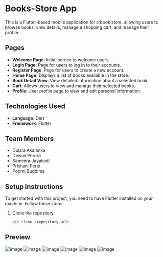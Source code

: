 # Books-Store App

This is a Flutter-based mobile application for a book store, allowing users to browse books, view details, manage a shopping cart, and manage their profile.

## Pages
- **Welcome Page**: Initial screen to welcome users.
- **Login Page**: Page for users to log in to their accounts.
- **Register Page**: Page for users to create a new account.
- **Home Page**: Displays a list of books available in the store.
- **Book Detail View**: View detailed information about a selected book.
- **Cart**: Allows users to view and manage their selected books.
- **Profile**: User profile page to view and edit personal information.

## Technologies Used
- **Language**: Dart
- **Framework**: Flutter

## Team Members
- Dulara Akalanka
- Dewmi Perera
- Sameera Jayakodi
- Prishani Peris
- Poorni Buddima

## Setup Instructions

To get started with this project, you need to have Flutter installed on your machine. Follow these steps:

1. Clone the repository:
   ```bash
   git clone <repository-url>

## Preview
![image](https://github.com/user-attachments/assets/175e1b90-36d7-4ac2-b2cf-e991bcb75a9e)
![image](https://github.com/user-attachments/assets/62030c49-15b8-4d14-8dac-1f2c9ba8be65)
![image](https://github.com/user-attachments/assets/0398df6e-7b60-4b06-9b82-edd0c286f8e2)
![image](https://github.com/user-attachments/assets/81fb9f2d-273a-40f8-bf14-6a651ca50054)
![image](https://github.com/user-attachments/assets/99dec5e6-ad76-407c-9161-a1d423dc7aa5)
![image](https://github.com/user-attachments/assets/5fd5b33a-1480-4e1a-89a9-39becfd8f4d9)







